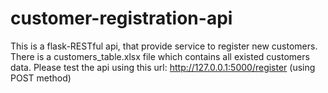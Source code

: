 # customer-registration-api
This is a flask-RESTful api, that provide service to register new customers.
There is a customers_table.xlsx file which contains all existed customers data. 
Please test the api using this url: http://127.0.0.1:5000/register (using POST method)
